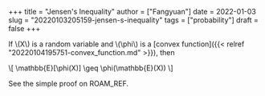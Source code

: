 +++
title = "Jensen's Inequality"
author = ["Fangyuan"]
date = 2022-01-03
slug = "20220103205159-jensen-s-inequality"
tags = ["probability"]
draft = false
+++

If \\(X\\) is a random variable and \\(\phi\\) is a [convex function]({{< relref "20220104195751-convex_function.md" >}}), then

\\[
\mathbb{E}[\phi(X)] \geq \phi(\mathbb{E}(X))
\\]

See the simple proof on ROAM_REF.
